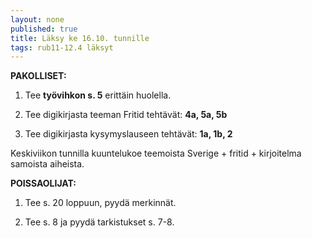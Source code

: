 ```yaml
---
layout: none
published: true
title: Läksy ke 16.10. tunnille
tags: rub11-12.4 läksyt
---
```

**PAKOLLISET:**

1. Tee **työvihkon s. 5** erittäin huolella.

2. Tee digikirjasta teeman Fritid tehtävät: **4a, 5a, 5b**

3. Tee digikirjasta kysymyslauseen tehtävät: **1a, 1b, 2**

Keskiviikon tunnilla kuuntelukoe teemoista Sverige + fritid + kirjoitelma samoista aiheista.

**POISSAOLIJAT:**

1. Tee s. 20 loppuun, pyydä merkinnät.

2. Tee s. 8 ja pyydä tarkistukset s. 7-8.